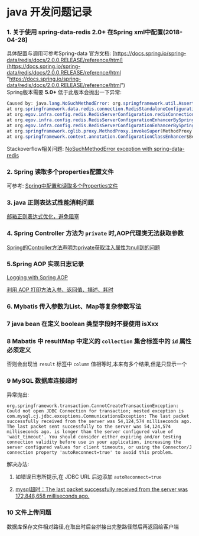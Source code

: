 # java 开发问题记录  

### 1. 关于使用 spring-data-redis 2.0+ 在Spring xml中配置(2018-04-28)  
  具体配置与调用可参考Spring-data 官方文档: [https://docs.spring.io/spring-data/redis/docs/2.0.0.RELEASE/reference/html](https://docs.spring.io/spring-data/redis/docs/2.0.0.RELEASE/reference/html "https://docs.spring.io/spring-data/redis/docs/2.0.0.RELEASE/reference/html")  
  Spring版本需要 **5.0+**
  低于此版本会抛出一下异常:  

```java
Caused by: java.lang.NoSuchMethodError: org.springframework.util.Assert.isTrue(ZLjava/util/function/Supplier;)V
at org.springframework.data.redis.connection.RedisStandaloneConfiguration.<init>(RedisStandaloneConfiguration.java:61)
at org.egov.infra.config.redis.RedisServerConfiguration.redisConnectionFactory(RedisServerConfiguration.java:86)
at org.egov.infra.config.redis.RedisServerConfigurationEnhancerBySpringCGLIBf89e20ba.CGLIBredisConnectionFactory1(<generated>)
at org.egov.infra.config.redis.RedisServerConfigurationEnhancerBySpringCGLIBf89e20baFastClassBySpringCGLIB1ac62136.invoke(<generated>)
at org.springframework.cglib.proxy.MethodProxy.invokeSuper(MethodProxy.java:228)
at org.springframework.context.annotation.ConfigurationClassEnhancer$BeanMethodInterceptor.intercept(ConfigurationClassEnhancer.java:358)  
```

Stackoverflow相关问题: [NoSuchMethodError exception with spring-data-redis](https://stackoverflow.com/questions/46926643/nosuchmethoderror-exception-with-spring-data-redis "https://stackoverflow.com/questions/46926643/nosuchmethoderror-exception-with-spring-data-redis")  
    

### 2. Spring 读取多个properties配置文件  
  可参考: [Spring中配置和读取多个Properties文件](https://blog.csdn.net/anhuidelinger/article/details/70315863 "https://blog.csdn.net/anhuidelinger/article/details/70315863")  

### 3. java 正则表达式性能消耗问题  

[邮箱正则表达式优化，避免阻塞](https://blog.csdn.net/u012816142/article/details/48142137 "https://blog.csdn.net/u012816142/article/details/48142137")  

### 4. Spring Controller 方法为 `private` 时,AOP代理类无法获取参数  

[Spring的Controller方法声明为private获取注入属性为null到的问题 ](https://blog.csdn.net/weixin_41633157/article/details/80083636 "https://blog.csdn.net/weixin_41633157/article/details/80083636")  

### 5.Spring AOP 实现日志记录  

[Logging with Spring AOP](https://five.agency/logging-with-spring-aop/ "https://five.agency/logging-with-spring-aop/")  

[利用 AOP 打印方法入参、返回值、描述、耗时](https://segmentfault.com/a/1190000012030364)  

### 6. Mybatis 传入参数为List、Map等复杂参数写法  

### 7 java bean 在定义 boolean 类型字段时不要使用 isXxx  

### 8 Mabatis 中 resultMap 中定义的 `collection` 集合标签中的 `id` 属性必须定义  

否则会出现当 `result` 标签中 `column` 值相等时,本来有多个结果,但是只显示一个  

### 9 MySQL 数据库连接超时  

异常抛出:    

```
org.springframework.transaction.CannotCreateTransactionException: Could not open JDBC Connection for transaction; nested exception is com.mysql.cj.jdbc.exceptions.CommunicationsException: The last packet successfully received from the server was 54,124,574 milliseconds ago.  The last packet sent successfully to the server was 54,124,574 milliseconds ago. is longer than the server configured value of 'wait_timeout'. You should consider either expiring and/or testing connection validity before use in your application, increasing the server configured values for client timeouts, or using the Connector/J connection property 'autoReconnect=true' to avoid this problem.

```

解决办法:   

1) 如错误日志所提示,在 JDBC URL 后边添加 `autoReconnect=true`  

2) [ mysql超时：The last packet successfully received from the server was 172,848,658 milliseconds ago. ](https://blog.csdn.net/su20145104009/article/details/78579634)  

### 10 文件上传问题  

数据库保存文件相对路径,在取出时后台拼接出完整路径然后再返回给客户端  







